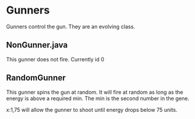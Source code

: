 # Gunners

Gunners control the gun.  They are an evolving class.

## NonGunner.java

This gunner does not fire.  Currently id 0

## RandomGunner

This gunner spins the gun at random.  It will fire at random as long as the energy is above a required min.  The min is the second number in the gene.

x:1,75  will allow the gunner to shoot until energy drops below 75 units.
